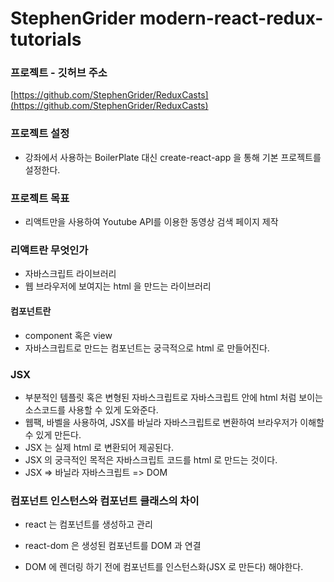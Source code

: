 # StephenGrider modern-react-redux-tutorials

### 프로젝트 - 깃허브 주소
[https://github.com/StephenGrider/ReduxCasts](https://github.com/StephenGrider/ReduxCasts)

### 프로젝트 설정
- 강좌에서 사용하는 BoilerPlate 대신 create-react-app 을 통해 기본 프로젝트를 설정한다.

### 프로젝트 목표
- 리액트만을 사용하여 Youtube API를 이용한 동영상 검색 페이지 제작

### 리액트란 무엇인가
- 자바스크립트 라이브러리
- 웹 브라우저에 보여지는 html 을 만드는 라이브러리

#### 컴포넌트란
- component 혹은 view
- 자바스크립트로 만드는 컴포넌트는 궁극적으로 html 로 만들어진다.

### JSX
- 부분적인 템플릿 혹은 변형된 자바스크립트로 자바스크립트 안에 html 처럼 보이는 소스코드를 사용할 수 있게 도와준다.
- 웹팩, 바벨을 사용하여, JSX를 바닐라 자바스크립트로 변환하여 브라우저가 이해할 수 있게 만든다.
- JSX 는 실제 html 로 변환되어 제공된다.
- JSX 의 궁극적인 목적은 자바스크립트 코드를 html 로 만드는 것이다.
- JSX => 바닐라 자바스크립트 => DOM

### 컴포넌트 인스턴스와 컴포넌트 클래스의 차이
- react 는 컴포넌트를 생성하고 관리
- react-dom 은 생성된 컴포넌트를 DOM 과 연결

- DOM 에 렌더링 하기 전에 컴포넌트를 인스턴스화(JSX 로 만든다) 해야한다. 